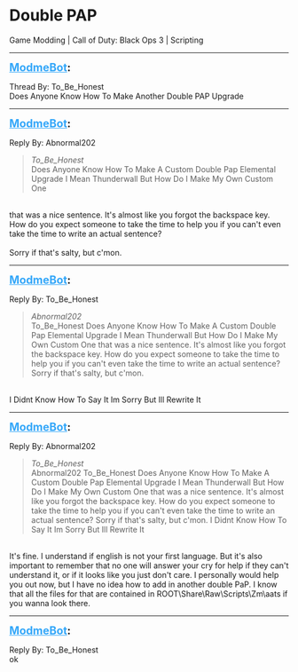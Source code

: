 # Double PAP
Game Modding | Call of Duty: Black Ops 3 | Scripting

---
<strong style="font-size: 1.4em;"><span style="text-decoration: underline;text-decoration-color: #34a7f9;"><span style="color:#34a7f9;">ModmeBot</span></span>:</strong>

<p>Thread By: To_Be_Honest<br />Does Anyone Know How To Make Another Double PAP Upgrade</p>

---
<strong style="font-size: 1.4em;"><span style="text-decoration: underline;text-decoration-color: #34a7f9;"><span style="color:#34a7f9;">ModmeBot</span></span>:</strong>

<p>Reply By: Abnormal202<br /><blockquote><em>To_Be_Honest</em><br />Does Anyone Know How To Make A Custom Double Pap Elemental Upgrade I Mean Thunderwall But How Do I Make My Own Custom One</blockquote><br /> that was a nice sentence. It&#39;s almost like you forgot the backspace key. How do you expect someone to take the time to help you if you can&#39;t even take the time to write an actual sentence?<br /> <br />Sorry if that&#39;s salty, but c&#39;mon.</p>

---
<strong style="font-size: 1.4em;"><span style="text-decoration: underline;text-decoration-color: #34a7f9;"><span style="color:#34a7f9;">ModmeBot</span></span>:</strong>

<p>Reply By: To_Be_Honest<br /><blockquote><em>Abnormal202</em><br />To_Be_Honest Does Anyone Know How To Make A Custom Double Pap Elemental Upgrade I Mean Thunderwall But How Do I Make My Own Custom One  that was a nice sentence. It&#39;s almost like you forgot the backspace key. How do you expect someone to take the time to help you if you can&#39;t even take the time to write an actual sentence?   Sorry if that&#39;s salty, but c&#39;mon.</blockquote><br /> I Didnt Know How To Say It Im Sorry But Ill Rewrite It</p>

---
<strong style="font-size: 1.4em;"><span style="text-decoration: underline;text-decoration-color: #34a7f9;"><span style="color:#34a7f9;">ModmeBot</span></span>:</strong>

<p>Reply By: Abnormal202<br /><blockquote><em>To_Be_Honest</em><br />Abnormal202 To_Be_Honest Does Anyone Know How To Make A Custom Double Pap Elemental Upgrade I Mean Thunderwall But How Do I Make My Own Custom One  that was a nice sentence. It&#39;s almost like you forgot the backspace key. How do you expect someone to take the time to help you if you can&#39;t even take the time to write an actual sentence?   Sorry if that&#39;s salty, but c&#39;mon.  I Didnt Know How To Say It Im Sorry But Ill Rewrite It</blockquote><br /> It&#39;s fine. I understand if english is not your first language. But it&#39;s also important to remember that no one will answer your cry for help if they can&#39;t understand it, or if it looks like you just don&#39;t care. I personally would help you out now, but I have no idea how to add in another  double PaP. I know that all the files for that are contained in ROOT\Share\Raw\Scripts\Zm\aats if you wanna look there.</p>

---
<strong style="font-size: 1.4em;"><span style="text-decoration: underline;text-decoration-color: #34a7f9;"><span style="color:#34a7f9;">ModmeBot</span></span>:</strong>

<p>Reply By: To_Be_Honest<br />ok</p>

